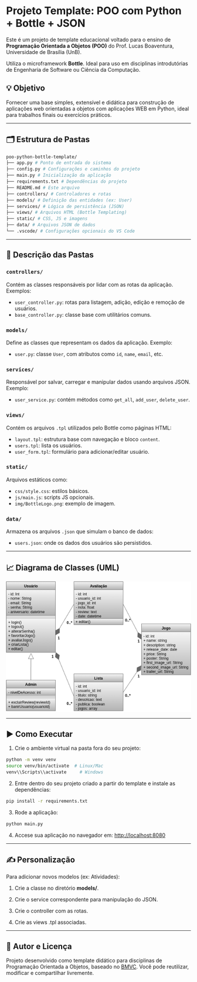 # Projeto Template: POO com Python + Bottle + JSON

Este é um projeto de template educacional voltado para o ensino de **Programação Orientada a Objetos (POO)** do Prof. Lucas Boaventura, Universidade de Brasília (UnB).

Utiliza o microframework **Bottle**. Ideal para uso em disciplinas introdutórias de Engenharia de Software ou Ciência da Computação.

## 💡 Objetivo

Fornecer uma base simples, extensível e didática para construção de aplicações web orientadas a objetos com aplicações WEB em Python, ideal para trabalhos finais ou exercícios práticos.

---

## 🗂 Estrutura de Pastas

```bash
poo-python-bottle-template/
├── app.py # Ponto de entrada do sistema
├── config.py # Configurações e caminhos do projeto
├── main.py # Inicialização da aplicação
├── requirements.txt # Dependências do projeto
├── README.md # Este arquivo
├── controllers/ # Controladores e rotas
├── models/ # Definição das entidades (ex: User)
├── services/ # Lógica de persistência (JSON)
├── views/ # Arquivos HTML (Bottle Templating)
├── static/ # CSS, JS e imagens
├── data/ # Arquivos JSON de dados
└── .vscode/ # Configurações opcionais do VS Code
```


---

## 📁 Descrição das Pastas

### `controllers/`
Contém as classes responsáveis por lidar com as rotas da aplicação. Exemplos:
- `user_controller.py`: rotas para listagem, adição, edição e remoção de usuários.
- `base_controller.py`: classe base com utilitários comuns.

### `models/`
Define as classes que representam os dados da aplicação. Exemplo:
- `user.py`: classe `User`, com atributos como `id`, `name`, `email`, etc.

### `services/`
Responsável por salvar, carregar e manipular dados usando arquivos JSON. Exemplo:
- `user_service.py`: contém métodos como `get_all`, `add_user`, `delete_user`.

### `views/`
Contém os arquivos `.tpl` utilizados pelo Bottle como páginas HTML:
- `layout.tpl`: estrutura base com navegação e bloco `content`.
- `users.tpl`: lista os usuários.
- `user_form.tpl`: formulário para adicionar/editar usuário.

### `static/`
Arquivos estáticos como:
- `css/style.css`: estilos básicos.
- `js/main.js`: scripts JS opcionais.
- `img/BottleLogo.png`: exemplo de imagem.

### `data/`
Armazena os arquivos `.json` que simulam o banco de dados:
- `users.json`: onde os dados dos usuários são persistidos.

---
## 📈 Diagrama de Classes (UML)
![Diagrama](./static/img/DIAGRAMA.png)

---

## ▶️ Como Executar

1. Crie o ambiente virtual na pasta fora do seu projeto:
```bash
python -m venv venv
source venv/bin/activate  # Linux/Mac
venv\\Scripts\\activate     # Windows
```

2. Entre dentro do seu projeto criado a partir do template e instale as dependências:
```bash
pip install -r requirements.txt
```

3. Rode a aplicação:
```bash
python main.py
```

4. Accese sua aplicação no navegador em: [http://localhost:8080](http://localhost:8080)

---

## ✍️ Personalização
Para adicionar novos modelos (ex: Atividades):

1. Crie a classe no diretório **models/**.

2. Crie o service correspondente para manipulação do JSON.

3. Crie o controller com as rotas.

4. Crie as views .tpl associadas.

---

## 🧠 Autor e Licença
Projeto desenvolvido como template didático para disciplinas de Programação Orientada a Objetos, baseado no [BMVC](https://github.com/hgmachine/bmvc_start_from_this).
Você pode reutilizar, modificar e compartilhar livremente.
